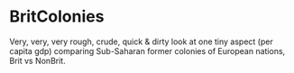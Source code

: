# BritColonies

Very, very, very rough, crude,  quick & dirty look at one tiny aspect (per capita gdp)
comparing Sub-Saharan former colonies of European nations, Brit vs NonBrit.
